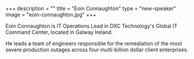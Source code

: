 +++
description = ""
title = "Eoin Connaughton"
type = "new-speaker"
image = "eoin-connaughton.jpg"
+++
<p>Eoin Connaughton is IT Operations Lead in DXC Technology's Global IT Command Center, located in Galway Ireland.<p>
<p>He leads a team of engineers responsible for the remediation of the most severe production outages across four multi-billion dollar client enterprises.<p>
